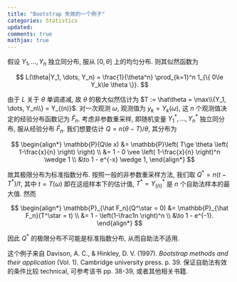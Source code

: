 ```yaml
---
title: "Bootstrap 失效的一个例子"
categories: Statistics
updated: 
comments: true
mathjax: true
---
```


假设 $Y_1, \dots, Y_n$ 独立同分布, 服从 $[0,\theta]$ 上的均匀分布. 则其似然函数为

$$
L(\theta|Y_1, \dots, Y_n) = \frac{1}{\theta^n} \prod_{k=1}^n 1_{\{ 0\le Y_k\le \theta \}}.
$$

<!-- more -->

由于 $L$ 关于 $\theta$ 单调递减, 故 $\theta$ 的极大似然估计为 $T := \hat\theta = \max\\{Y_1, \dots, Y_n\\} = Y_{(n)}$. 对一次观测 $\omega$, 观测值为 $y_k = Y_k(\omega)$, 这 $n$ 个观测值决定的经验分布函数记为 $\hat F_n$. 考虑非参数重采样, 即随机变量 $Y_1^\ast, \dots, Y_n^\ast$ 独立同分布, 服从经验分布 $\hat F_n$. 我们想要估计 $Q = n(\theta - T)/\theta$, 其分布为

$$
\begin{align*}
\mathbb{P}(Q\le x) 
&= \mathbb{P}\left( T\ge \theta \left( 1-\frac{x}{n} \right) \right) \\
&= 1 - 0 \vee \left( 1-\frac{x}{n} \right)^n \wedge 1 \\
&\to 1 - e^{-x} \wedge 1,
\end{align*}
$$

故其极限分布为标准指数分布. 按照一般的非参数重采样方法, 我们取 $Q^\ast = n(t - T^\ast)/t$, 其中 $t = T(\omega)$ 即在这组样本下的估计值, $T^\ast = Y^\ast_{(n)}$ 是 $n$ 个自助法样本的最大值. 然而

$$
\begin{align*}
\mathbb{P}_{\hat F_n}(Q^\star = 0) 
&= \mathbb{P}_{\hat F_n}(T^\star = t) \\
&= 1 - \left(1-\frac1n \right)^n \\
&\to 1 - e^{-1}.
\end{align*}
$$

因此 $Q^\ast$ 的极限分布不可能是标准指数分布, 从而自助法不适用.

这个例子来自 Davison, A. C., & Hinkley, D. V. (1997). *Bootstrap methods and their application* (Vol. 1). Cambridge university press. p. 39. 保证自助法有效的条件比较 technical, 可参考该书 pp. 38-39, 或者其他相关书籍.